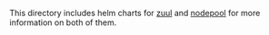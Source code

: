 This directory includes helm charts for [zuul](https://zuul-ci.org/) and
[nodepool](https://zuul-ci.org/docs/nodepool/) for more information on both of
them.
